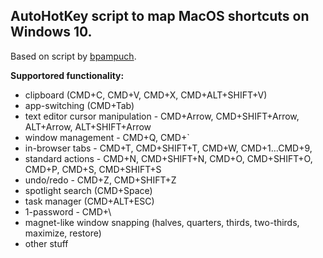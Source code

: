 ## AutoHotKey script to map MacOS shortcuts on Windows 10.

Based on script by [bpampuch](https://github.com/bpampuch/apple-keyboard-mapping-for-win10/blob/master/AppleKeys.ahk).

**Supportored functionality:**
* clipboard (CMD+C, CMD+V, CMD+X, CMD+ALT+SHIFT+V)
* app-switching (CMD+Tab)
* text editor cursor manipulation - CMD+Arrow, CMD+SHIFT+Arrow, ALT+Arrow, ALT+SHIFT+Arrow
* window management - CMD+Q, CMD+`
* in-browser tabs - CMD+T, CMD+SHIFT+T, CMD+W, CMD+1...CMD+9, 
* standard actions - CMD+N, CMD+SHIFT+N, CMD+O, CMD+SHIFT+O, CMD+P, CMD+S, CMD+SHIFT+S
* undo/redo - CMD+Z, CMD+SHIFT+Z
* spotlight search (CMD+Space)
* task manager (CMD+ALT+ESC)
* 1-password - CMD+\
* magnet-like window snapping (halves, quarters, thirds, two-thirds, maximize, restore)
* other stuff
